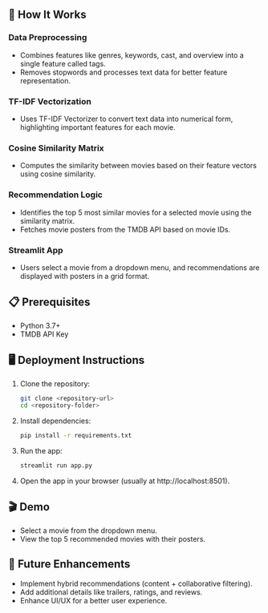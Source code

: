 ## 🧠 How It Works

### Data Preprocessing
- Combines features like genres, keywords, cast, and overview into a single feature called tags.
- Removes stopwords and processes text data for better feature representation.

### TF-IDF Vectorization
- Uses TF-IDF Vectorizer to convert text data into numerical form, highlighting important features for each movie.

### Cosine Similarity Matrix
- Computes the similarity between movies based on their feature vectors using cosine similarity.

### Recommendation Logic
- Identifies the top 5 most similar movies for a selected movie using the similarity matrix.
- Fetches movie posters from the TMDB API based on movie IDs.

### Streamlit App
- Users select a movie from a dropdown menu, and recommendations are displayed with posters in a grid format.

## 📋 Prerequisites
- Python 3.7+
- TMDB API Key

## 🖥️ Deployment Instructions

1. Clone the repository:

    ```bash
    git clone <repository-url>
    cd <repository-folder>
    ```

2. Install dependencies:

    ```bash
    pip install -r requirements.txt
    ```

3. Run the app:

    ```bash
    streamlit run app.py
    ```

4. Open the app in your browser (usually at http://localhost:8501).

## 🎬 Demo

- Select a movie from the dropdown menu.
- View the top 5 recommended movies with their posters.

## 🌟 Future Enhancements
- Implement hybrid recommendations (content + collaborative filtering).
- Add additional details like trailers, ratings, and reviews.
- Enhance UI/UX for a better user experience.
